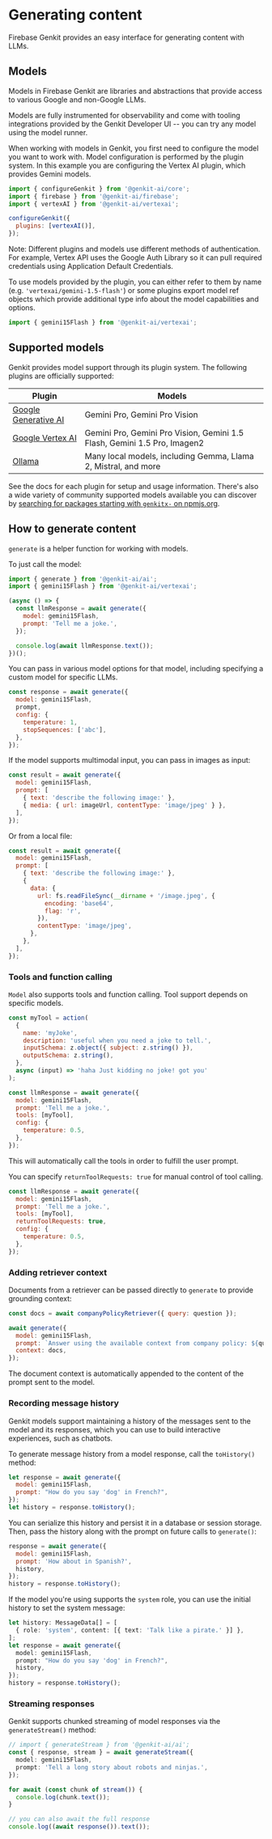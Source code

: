 # Generating content

Firebase Genkit provides an easy interface for generating content with LLMs.

## Models

Models in Firebase Genkit are libraries and abstractions that provide access to
various Google and non-Google LLMs.

Models are fully instrumented for observability and come with tooling
integrations provided by the Genkit Developer UI -- you can try any model using
the model runner.

When working with models in Genkit, you first need to configure the model you
want to work with. Model configuration is performed by the plugin system. In
this example you are configuring the Vertex AI plugin, which provides Gemini
models.

```js
import { configureGenkit } from '@genkit-ai/core';
import { firebase } from '@genkit-ai/firebase';
import { vertexAI } from '@genkit-ai/vertexai';

configureGenkit({
  plugins: [vertexAI()],
});
```

Note: Different plugins and models use different methods of
authentication. For example, Vertex API uses the Google Auth Library so it can
pull required credentials using Application Default Credentials.

To use models provided by the plugin, you can either refer to them by name (e.g.
`'vertexai/gemini-1.5-flash'`) or some plugins export model ref objects which
provide additional type info about the model capabilities and options.

```js
import { gemini15Flash } from '@genkit-ai/vertexai';
```

## Supported models

Genkit provides model support through its plugin system. The following plugins
are officially supported:

| Plugin                    | Models                                                                   |
| ------------------------- | ------------------------------------------------------------------------ |
| [Google Generative AI][1] | Gemini Pro, Gemini Pro Vision                                            |
| [Google Vertex AI][2]     | Gemini Pro, Gemini Pro Vision, Gemini 1.5 Flash, Gemini 1.5 Pro, Imagen2 |
| [Ollama][3]               | Many local models, including Gemma, Llama 2, Mistral, and more           |

[1]: plugins/google-genai.md
[2]: plugins/vertex-ai.md
[3]: plugins/ollama.md

See the docs for each plugin for setup and usage information. There's also
a wide variety of community supported models available you can discover by
[searching for packages starting with `genkitx-` on npmjs.org](https://www.npmjs.com/search?q=genkitx).

## How to generate content

`generate` is a helper function for working with models.

To just call the model:

```javascript
import { generate } from '@genkit-ai/ai';
import { gemini15Flash } from '@genkit-ai/vertexai';

(async () => {
  const llmResponse = await generate({
    model: gemini15Flash,
    prompt: 'Tell me a joke.',
  });

  console.log(await llmResponse.text());
})();
```

You can pass in various model options for that model, including specifying a
custom model for specific LLMs.

```javascript
const response = await generate({
  model: gemini15Flash,
  prompt,
  config: {
    temperature: 1,
    stopSequences: ['abc'],
  },
});
```

If the model supports multimodal input, you can pass in images as input:

```javascript
const result = await generate({
  model: gemini15Flash,
  prompt: [
    { text: 'describe the following image:' },
    { media: { url: imageUrl, contentType: 'image/jpeg' } },
  ],
});
```

Or from a local file:

```javascript
const result = await generate({
  model: gemini15Flash,
  prompt: [
    { text: 'describe the following image:' },
    {
      data: {
        url: fs.readFileSync(__dirname + '/image.jpeg', {
          encoding: 'base64',
          flag: 'r',
        }),
        contentType: 'image/jpeg',
      },
    },
  ],
});
```

### Tools and function calling

`Model` also supports tools and function calling. Tool support depends on
specific models.

```javascript
const myTool = action(
  {
    name: 'myJoke',
    description: 'useful when you need a joke to tell.',
    inputSchema: z.object({ subject: z.string() }),
    outputSchema: z.string(),
  },
  async (input) => 'haha Just kidding no joke! got you'
);

const llmResponse = await generate({
  model: gemini15Flash,
  prompt: 'Tell me a joke.',
  tools: [myTool],
  config: {
    temperature: 0.5,
  },
});
```

This will automatically call the tools in order to fulfill the user prompt.

You can specify `returnToolRequests: true` for manual control of tool calling.

```javascript
const llmResponse = await generate({
  model: gemini15Flash,
  prompt: 'Tell me a joke.',
  tools: [myTool],
  returnToolRequests: true,
  config: {
    temperature: 0.5,
  },
});
```

### Adding retriever context

Documents from a retriever can be passed directly to `generate` to provide
grounding context:

```javascript
const docs = await companyPolicyRetriever({ query: question });

await generate({
  model: gemini15Flash,
  prompt: `Answer using the available context from company policy: ${question}`,
  context: docs,
});
```

The document context is automatically appended to the content of the prompt
sent to the model.

### Recording message history

Genkit models support maintaining a history of the messages sent to the model
and its responses, which you can use to build interactive experiences, such as
chatbots.

To generate message history from a model response, call the `toHistory()`
method:

```js
let response = await generate({
  model: gemini15Flash,
  prompt: "How do you say 'dog' in French?",
});
let history = response.toHistory();
```

You can serialize this history and persist it in a database or session storage.
Then, pass the history along with the prompt on future calls to `generate()`:

```js
response = await generate({
  model: gemini15Flash,
  prompt: 'How about in Spanish?',
  history,
});
history = response.toHistory();
```

If the model you're using supports the `system` role, you can use the initial
history to set the system message:

```ts
let history: MessageData[] = [
  { role: 'system', content: [{ text: 'Talk like a pirate.' }] },
];
let response = await generate({
  model: gemini15Flash,
  prompt: "How do you say 'dog' in French?",
  history,
});
history = response.toHistory();
```

### Streaming responses

Genkit supports chunked streaming of model responses via the `generateStream()` method:

```ts
// import { generateStream } from '@genkit-ai/ai';
const { response, stream } = await generateStream({
  model: gemini15Flash,
  prompt: 'Tell a long story about robots and ninjas.',
});

for await (const chunk of stream()) {
  console.log(chunk.text());
}

// you can also await the full response
console.log((await response()).text());
```
